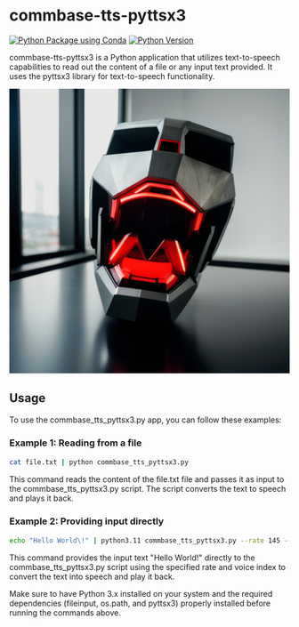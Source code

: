 # commbase-tts-pyttsx3

[![Python Package using Conda](https://github.com/mydroidandi/commbase/actions/workflows/python-package-conda.yml/badge.svg)](https://github.com/mydroidandi/commbase/actions/workflows/python-package-conda.yml)
[![Python Version](https://img.shields.io/badge/Python-3.10%20%7C%203.11%20%7C%203.12-blue)](https://img.shields.io/badge/python-3.10%20%7C%203.11%20%7C%203.12-blue)

commbase-tts-pyttsx3 is a Python application that utilizes text-to-speech capabilities to read out the content of a file or any input text provided. It uses the pyttsx3 library for text-to-speech functionality.

<img alt="commbase-tts-pyttsx3" src="commbase-tts-pyttsx3.jpg?raw=true" width="512" height="512" />

## Usage

To use the commbase_tts_pyttsx3.py app, you can follow these examples:

### Example 1: Reading from a file

```sh
cat file.txt | python commbase_tts_pyttsx3.py
```

This command reads the content of the file.txt file and passes it as input to the commbase_tts_pyttsx3.py script. The script converts the text to speech and plays it back.

### Example 2: Providing input directly
```sh
echo "Hello World\!" | python3.11 commbase_tts_pyttsx3.py --rate 145 --voice-index 18
```

This command provides the input text "Hello World!" directly to the commbase_tts_pyttsx3.py script using the specified rate and voice index to convert the text into speech and play it back.

Make sure to have Python 3.x installed on your system and the required dependencies (fileinput, os.path, and pyttsx3) properly installed before running the commands above.
